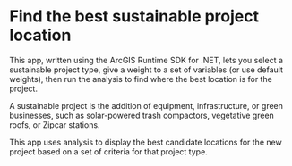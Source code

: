 # Find the best sustainable project location

This app, written using the ArcGIS Runtime SDK for .NET, lets you select a sustainable project type, give a weight to a set of variables (or use default weights), then run the analysis to find where the best location is for the project. 

A sustainable project is the addition of equipment, infrastructure, or green businesses, such as solar-powered trash compactors, vegetative green roofs, or Zipcar stations.

This app uses analysis to display the best candidate locations for the new project based on a set of criteria for that project type.